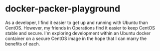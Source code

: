 docker-packer-playground
========================

As a developer, I find it easier to get up and running with Ubuntu than CentOS.  However, my friends in Operations find it easier to keep CentOS stable and secure.  I'm exploring development within an Ubuntu docker container on a secure CentOS image in the hope that I can marry the benefits of each.
